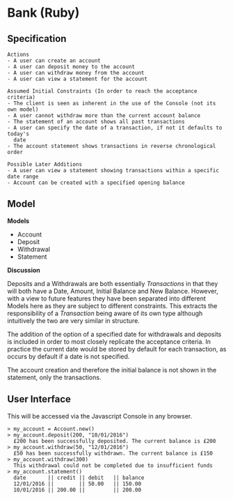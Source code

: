 # Bank (Ruby)

## Specification

```
Actions
- A user can create an account
- A user can deposit money to the account
- A user can withdraw money from the account
- A user can view a statement for the account

Assumed Initial Constraints (In order to reach the acceptance criteria)
- The client is seen as inherent in the use of the Console (not its own model)
- A user cannot withdraw more than the current account balance
- The statement of an account shows all past transactions
- A user can specify the date of a transaction, if not it defaults to today's
  date
- The account statement shows transactions in reverse chronological order

Possible Later Additions
- A user can view a statement showing transactions within a specific date range
- Account can be created with a specified opening balance

```

## Model

**Models**
- Account
- Deposit
- Withdrawal
- Statement

**Discussion**

Deposits and a Withdrawals are both essentially *Transactions* in that
they will both have a Date, Amount, Initial Balance and New Balance. However,
with a view to future features they have been separated into different Models
here as they are subject to different constraints. This extracts the
responsibility of a *Transaction* being aware of its own type although
intuitively the two are very similar in structure.

The addition of the option of a specified date for withdrawals and deposits is
included in order to most closely replicate the acceptance criteria. In practice
the current date would be stored by default for each transaction, as occurs by
default if a date is not specified.

The account creation and therefore the initial balance is not shown in the
statement, only the transactions.


## User Interface

This will be accessed via the Javascript Console in any browser.  

```
> my_account = Account.new()
> my_account.deposit(200, "10/01/2016")
  £200 has been successfully deposited. The current balance is £200
> my_account.withdraw(50, "12/01/2016")
  £50 has been successfully withdrawn. The current balance is £150
> my_account.withdraw(300)
  This withdrawal could not be completed due to insufficient funds
> my_account.statement()
  date       || credit || debit   || balance
  12/01/2016 ||        || 50.00   || 150.00
  10/01/2016 || 200.00 ||         || 200.00
```
